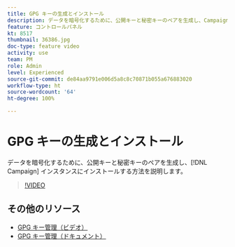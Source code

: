 ```yaml
---
title: GPG キーの生成とインストール
description: データを暗号化するために、公開キーと秘密キーのペアを生成し、Campaign インスタンスにインストールする方法を説明します。
feature: コントロールパネル
kt: 8517
thumbnail: 36386.jpg
doc-type: feature video
activity: use
team: PM
role: Admin
level: Experienced
source-git-commit: de84aa9791e006d5a8c8c70871b055a676883020
workflow-type: ht
source-wordcount: '64'
ht-degree: 100%

---
```


# GPG キーの生成とインストール

データを暗号化するために、公開キーと秘密キーのペアを生成し、[!DNL Campaign] インスタンスにインストールする方法を説明します。

>[!VIDEO](https://video.tv.adobe.com/v/36386?quality=12)

## その他のリソース

* [GPG キー管理（ビデオ）](./gpg-key-management-overview.md)
* [GPG キー管理（ドキュメント）](https://experienceleague.adobe.com/docs/control-panel/using/instances-settings/gpg-keys-management.html?lang=ja)
